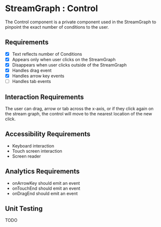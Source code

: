 # StreamGraph : Control

The Control component is a private component used in the StreamGraph to pinpoint the exact number
of conditions to the user.

## Requirements

* [X] Text reflects number of Conditions
* [X] Appears only when user clicks on the StreamGraph
* [X] Disappears when user clicks outside of the StreamGraph
* [X] Handles drag event
* [X] Handles arrow key events
* [ ] Handles tab events

## Interaction Requirements

The user can drag, arrow or tab across the x-axis, or if they click again on the stream graph,
the control will move to the nearest location of the new click.

## Accessibility Requirements

* Keyboard interaction
* Touch screen interaction
* Screen reader

## Analytics Requirements

* onArrowKey should emit an event
* onTouchEnd should emit an event
* onDragEnd should emit an event

## Unit Testing

TODO
